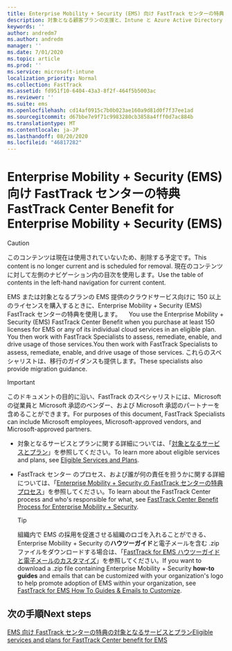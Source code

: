 ```yaml
---
title: Enterprise Mobility + Security (EMS) 向け FastTrack センターの特典
description: 対象となる顧客プランの支援と、Intune と Azure Active Directory Premium の展開を行うプログラム
keywords: ''
author: andredm7
ms.author: andredm
manager: ''
ms.date: 7/01/2020
ms.topic: article
ms.prod: ''
ms.service: microsoft-intune
localization_priority: Normal
ms.collection: FastTrack
ms.assetid: fd951f10-6404-43a3-8f2f-464f5b5003ac
ms.reviewer: ''
ms.suite: ems
ms.openlocfilehash: cd14af0915c7b0b023ae160a9d81d0f7f37ee1ad
ms.sourcegitcommit: d67bbe7e9f71c9983280cb3858a4fff0d7ac884b
ms.translationtype: MT
ms.contentlocale: ja-JP
ms.lasthandoff: 08/20/2020
ms.locfileid: "46817282"
---
```

# <a name="fasttrack-center-benefit-for-enterprise-mobility--security-ems"></a><span data-ttu-id="267b1-103">Enterprise Mobility + Security (EMS) 向け FastTrack センターの特典</span><span class="sxs-lookup"><span data-stu-id="267b1-103">FastTrack Center Benefit for Enterprise Mobility + Security (EMS)</span></span>

> [!CAUTION]
> <span data-ttu-id="267b1-104">このコンテンツは現在は使用されていないため、削除する予定です。</span><span class="sxs-lookup"><span data-stu-id="267b1-104">This content is no longer current and is scheduled for removal.</span></span> <span data-ttu-id="267b1-105">現在のコンテンツに対して左側のナビゲーション内の目次を使用します。</span><span class="sxs-lookup"><span data-stu-id="267b1-105">Use the table of contents in the left-hand navigation for current content.</span></span>


<span data-ttu-id="267b1-106">EMS または対象となるプランの EMS 提供のクラウドサービス向けに 150 以上のライセンスを購入するときに、Enterprise Mobility + Security (EMS) FastTrack センターの特典を使用します。 　</span><span class="sxs-lookup"><span data-stu-id="267b1-106">You use the Enterprise Mobility + Security (EMS) FastTrack Center Benefit when you purchase at least 150 licenses for EMS or any of its individual cloud services in an eligible plan.</span></span> <span data-ttu-id="267b1-107">You then work with FastTrack Specialists to assess, remediate, enable, and drive usage of those services.</span><span class="sxs-lookup"><span data-stu-id="267b1-107">You then work with FastTrack Specialists to assess, remediate, enable, and drive usage of those services.</span></span> <span data-ttu-id="267b1-108">これらのスペシャリストは、移行のガイダンスも提供します。</span><span class="sxs-lookup"><span data-stu-id="267b1-108">These specialists also provide migration guidance.</span></span> 

> [!IMPORTANT]
> <span data-ttu-id="267b1-109">このドキュメントの目的に沿い、FastTrack のスペシャリストには、Microsoft の従業員と Microsoft 承認のベンダー、および Microsoft 承認のパートナーを含めることができます。</span><span class="sxs-lookup"><span data-stu-id="267b1-109">For purposes of this document, FastTrack Specialists can include Microsoft employees, Microsoft-approved vendors, and Microsoft-approved partners.</span></span>

- <span data-ttu-id="267b1-110">対象となるサービスとプランに関する詳細については、「[対象となるサービスとプラン](M365-eligible-services-and-plans.md)」を参照してください。</span><span class="sxs-lookup"><span data-stu-id="267b1-110">To learn more about eligible services and plans, see [Eligible Services and Plans](M365-eligible-services-and-plans.md).</span></span>

- <span data-ttu-id="267b1-111">FastTrack センター のプロセス、および誰が何の責任を担うかに関する詳細については、「[Enterprise Mobility + Security の FastTrack センターの特典プロセス](EMS-fasttrack-process.md)」を参照してください。</span><span class="sxs-lookup"><span data-stu-id="267b1-111">To learn about the FastTrack Center process and who's responsible for what, see [FastTrack Center Benefit Process for Enterprise Mobility + Security](EMS-fasttrack-process.md).</span></span>

    > [!TIP]
    > <span data-ttu-id="267b1-112">組織内で EMS の採用を促進させる組織のロゴを入れることができる、Enterprise Mobility + Security の**ハウツーガイド**と電子メールを含む .zip ファイルをダウンロードする場合は、「[FastTrack for EMS ハウツーガイドと電子メールのカスタマイズ](https://gallery.technet.microsoft.com/FastTrack-for-EMS-How-To-f170da4c)」を参照してください。</span><span class="sxs-lookup"><span data-stu-id="267b1-112">If you want to download a .zip file containing Enterprise Mobility + Security **how-to guides** and emails that can be customized with your organization's logo to help promote adoption of EMS within your organization, see [FastTrack for EMS How To Guides & Emails to Customize](https://gallery.technet.microsoft.com/FastTrack-for-EMS-How-To-f170da4c).</span></span>

## <a name="next-steps"></a><span data-ttu-id="267b1-113">次の手順</span><span class="sxs-lookup"><span data-stu-id="267b1-113">Next steps</span></span>

[<span data-ttu-id="267b1-114">EMS 向け FastTrack センターの特典の対象となるサービスとプラン</span><span class="sxs-lookup"><span data-stu-id="267b1-114">Eligible services and plans for FastTrack Center benefit for EMS</span></span>](M365-eligible-services-and-plans.md)